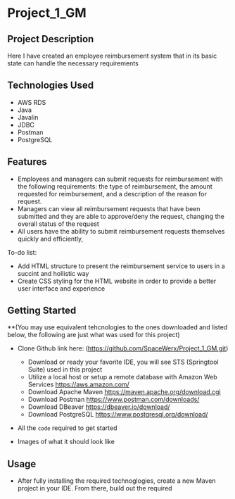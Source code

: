 # Project_1_GM

## Project Description

Here I have created an employee reimbursement system that in its basic state can handle the necessary requirements 

## Technologies Used

* AWS RDS
* Java
* Javalin
* JDBC
* Postman
* PostgreSQL


## Features

* Employees and managers can submit requests for reimbursement with the following requirements: the type of reimbursement, the amount requested for reimbursement, and a description of the reason for request.
* Managers can view all reimbursement requests that have been submitted and they are able to approve/deny the request, changing the overall status of the request
* All users have the ability to submit reimbursement requests themselves quickly and efficiently, 

To-do list:
* Add HTML structure to present the reimbursement service to users in a succint and hollistic way
* Create CSS styling for the HTML website in order to provide a better user interface and experience

## Getting Started
 **(You may use equivalent tehcnologies to the ones downloaded and listed below, the following are just what was used for this project)
   
- Clone Github link here: (https://github.com/SpaceWerx/Project_1_GM.git)

  - Download or ready your favorite IDE, you will see STS (Springtool Suite) used in this project
  - Utilize a local host or setup a remote database with Amazon Web Services https://aws.amazon.com/
  - Download Apache Maven https://maven.apache.org/download.cgi
  - Download Postman https://www.postman.com/downloads/
  - Download DBeaver https://dbeaver.io/download/
  - Download PostgreSQL https://www.postgresql.org/download/

- All the `code` required to get started
- Images of what it should look like

## Usage
* After fully installing the required technoglogies, create a new Maven project in your IDE.
  From there, build out the required 
